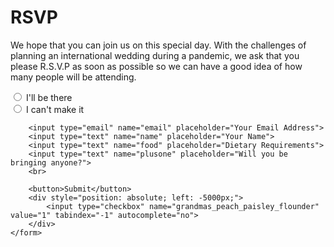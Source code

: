 <h1>RSVP</h1>
<div class="inv__RSVP__text">
    <p>We hope that you can join us on this special day. With the challenges of planning an international wedding during a pandemic, we ask that you please R.S.V.P as soon as possible so we can have a good idea of how many people will be attending.</p>
</div>

<div class="inv__form">
    <form action="https://app.99inbound.com/api/e/jF1yDlRl" method="POST">
        <div class="inv__form--radio">
            <input type="radio" id="respondyes" name="response" value="true" >
            <label for="respondyes">I'll be there</label>
        </div>
        <div class="inv__form--radio">
            <input type="radio" id="respondno" name="response" value="false" >
            <label for="respondno">I can't make it</label>
        </div>
        
        <input type="email" name="email" placeholder="Your Email Address">
        <input type="text" name="name" placeholder="Your Name">
        <input type="text" name="food" placeholder="Dietary Requirements">
        <input type="text" name="plusone" placeholder="Will you be bringing anyone?">
        <br>
        
        <button>Submit</button>
        <div style="position: absolute; left: -5000px;">
            <input type="checkbox" name="grandmas_peach_paisley_flounder" value="1" tabindex="-1" autocomplete="no">
        </div>
    </form>
</div>
